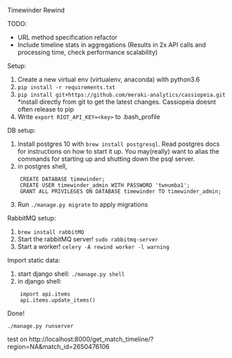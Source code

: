 Timewinder Rewind

TODO:
- URL method specification refactor
- Include timeline stats in aggregations (Results in 2x API calls and processing time, check performance scalability)

Setup:
1. Create a new virtual env (virtualenv, anaconda) with python3.6
2. `pip install -r requirements.txt`
3. `pip install git+https://github.com/meraki-analytics/cassiopeia.git`
	*install directly from git to get the latest changes. Cassiopeia doesnt often release to pip
4. Write `export RIOT_API_KEY=<key>` to .bash_profile 

DB setup:
1. Install postgres 10 with `brew install postgresql`. Read postgres docs for instructions on how to start it up. You may(really) want to alias the commands for starting up and shutting down the psql server.
2. in postgres shell, 
```
	CREATE DATABASE timewinder;
	CREATE USER timewinder_admin WITH PASSWORD 'twnumba1';
	GRANT ALL PRIVILEGES ON DATABASE timewinder TO timewinder_admin;
```
3. Run `./manage.py migrate` to apply migrations

RabbitMQ setup:
1. `brew install rabbitMQ`
2. Start the rabbitMQ server! `sudo rabbitmq-server`
3. Start a worker! `celery -A rewind worker -l warning`

Import static data:
1. start django shell: `./manage.py shell`
2. in django shell:
```
    import api.items
    api.items.update_items()
```

Done!

`./manage.py runserver` 

test on http://localhost:8000/get_match_timeline/?region=NA&match_id=2650476106



